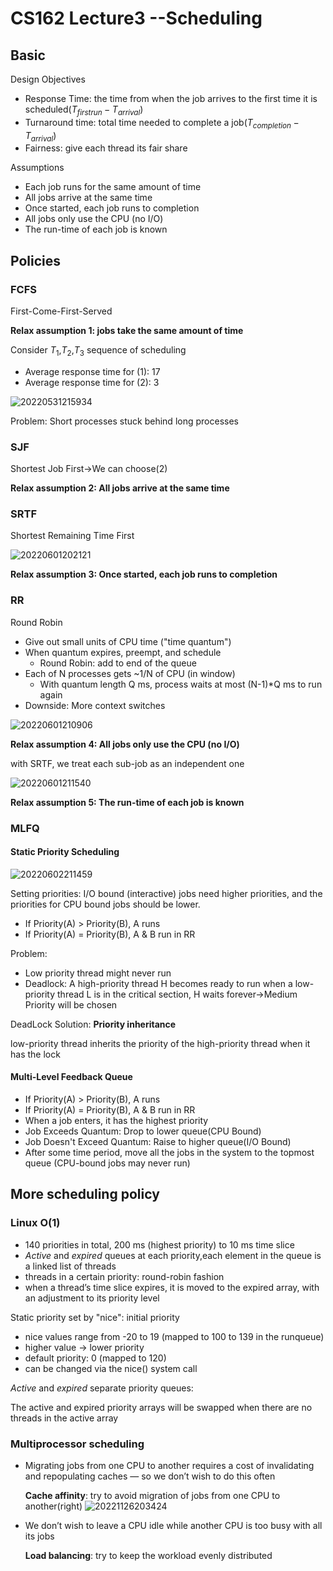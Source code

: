 # CS162 Lecture3 --Scheduling

## Basic

Design Objectives
- Response Time: the time from when the job
arrives to the first time it is scheduled($T_{firstrun}-T_{arrival}$)
- Turnaround time: total time needed to complete a
job($T_{completion}-T_{arrival}$)
- Fairness: give each thread its fair share

Assumptions

- Each job runs for the same amount of time
- All jobs arrive at the same time
- Once started, each job runs to completion
- All jobs only use the CPU (no I/O)
- The run-time of each job is known

## Policies
### FCFS

First-Come-First-Served

**Relax assumption 1: jobs take the same amount of time**

Consider $T_1$,$T_2$,$T_3$ sequence of scheduling

- Average response time for (1): 17
- Average response time for (2): 3

![20220531215934](https://raw.githubusercontent.com/zxc2012/image/main/20220531215934.png)

Problem: Short processes stuck behind long processes

### SJF

Shortest Job First->We can choose(2)

**Relax assumption 2: All jobs arrive at the same time**

### SRTF

Shortest Remaining Time First

![20220601202121](https://raw.githubusercontent.com/zxc2012/image/main/20220601202121.png)

**Relax assumption 3: Once started, each job runs to completion**

### RR

Round Robin

- Give out small units of CPU time ("time quantum")
- When quantum expires, preempt, and schedule
    - Round Robin: add to end of the queue
- Each of N processes gets ~1/N of CPU (in window)
    - With quantum length Q ms, process waits at most (N-1)*Q ms to run again
- Downside: More context switches

![20220601210906](https://raw.githubusercontent.com/zxc2012/image/main/20220601210906.png)

**Relax assumption 4: All jobs only use the CPU (no I/O)**

with SRTF, we treat each sub-job as an independent one

![20220601211540](https://raw.githubusercontent.com/zxc2012/image/main/20220601211540.png)

**Relax assumption 5: The run-time of each job is known**

### MLFQ

#### Static Priority Scheduling

![20220602211459](https://raw.githubusercontent.com/zxc2012/image/main/20220602211459.png)

Setting priorities: I/O bound (interactive) jobs need higher
priorities, and the priorities for CPU bound jobs should be lower.

- If Priority(A) > Priority(B), A runs
- If Priority(A) = Priority(B), A & B run in RR

Problem: 
- Low priority thread might never run
- Deadlock: A high-priority thread H becomes ready to run when a low-priority thread L is in the critical section, H waits forever->Medium Priority will be chosen

DeadLock Solution: **Priority inheritance**

low-priority thread inherits the priority of the high-priority thread when it has the lock

#### Multi-Level Feedback Queue

- If Priority(A) > Priority(B), A runs
- If Priority(A) = Priority(B), A & B run in RR
- When a job enters, it has the highest priority
- Job Exceeds Quantum: Drop to lower queue(CPU Bound)
- Job Doesn't Exceed Quantum: Raise to higher queue(I/O Bound)
- After some time period, move all the jobs in the system to the topmost queue (CPU-bound jobs may never run)

## More scheduling policy
### Linux O(1)

- 140 priorities in total, 200 ms (highest priority) to 10 ms time slice
- *Active* and *expired* queues at each priority,each element in the queue is a linked list of threads
- threads in a certain priority: round-robin fashion
- when a thread’s time slice expires, it is moved to the expired array, with an adjustment to its priority level

Static priority set by "nice": initial priority

- nice values range from -20 to 19 (mapped to 100 to 139 in the runqueue)
- higher value -> lower priority
- default priority: 0 (mapped to 120)
- can be changed via the nice() system call

*Active* and *expired* separate priority queues:

The active and expired priority arrays will be swapped when there are no threads in the active array

### Multiprocessor scheduling

- Migrating jobs from one CPU to another requires a cost of invalidating and repopulating caches — so we don’t wish to do this often
    
    **Cache affinity**: try to avoid migration of jobs from one CPU to another(right)
    ![20221126203424](https://raw.githubusercontent.com/zxc2012/image/main/20221126203424.png)

- We don’t wish to leave a CPU idle while another CPU is too busy with all its jobs
    
    **Load balancing**: try to keep the workload evenly distributed
